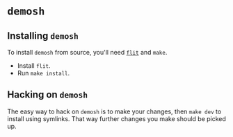 # `demosh`

## Installing `demosh`

To install `demosh` from source, you'll need [`flit`](https://flit.pypa.io/en/stable/) and `make`.

- Install `flit`.
- Run `make install`.

## Hacking on `demosh`

The easy way to hack on `demosh` is to make your changes, then `make dev` to install using symlinks. That way further changes you make should be picked up.
